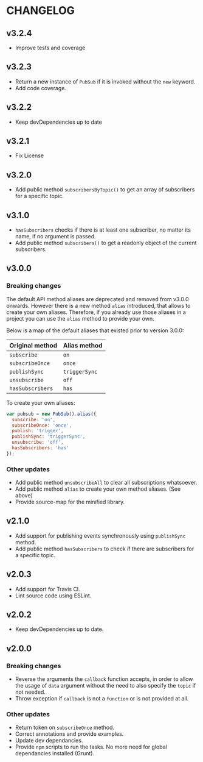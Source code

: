 # CHANGELOG

## v3.2.4
- Improve tests and coverage

## v3.2.3
- Return a new instance of `PubSub` if it is invoked without the `new` keyword.
- Add code coverage.

## v3.2.2
- Keep devDependencies up to date

## v3.2.1
- Fix License

## v3.2.0
- Add public method `subscribersByTopic()` to get an array of subscribers for a specific topic.

## v3.1.0
- `hasSubscribers` checks if there is at least one subscriber, no matter its name, if no argument is passed.
- Add public method `subscribers()` to get a readonly object of the current subscribers.

## v3.0.0

### Breaking changes

The default API method aliases are deprecated and removed from v3.0.0 onwards. However there is a new method `alias` introduced, that allows to create your own aliases. Therefore, if you already use those aliases in a project you can use the `alias` method to provide your own.

Below is a map of the default aliases that existed prior to version 3.0.0:

| Original method  | Alias method  |
| ---------------  | ------------- |
| `subscribe`      | `on`          |
| `subscribeOnce`  | `once`        |
| `publishSync`    | `triggerSync` |
| `unsubscribe`    | `off`         |
| `hasSubscribers` | `has`         |

To create your own aliases:

```js
var pubsub = new PubSub().alias({
  subscribe: 'on',
  subscribeOnce: 'once',
  publish: 'trigger',
  publishSync: 'triggerSync',
  unsubscribe: 'off',
  hasSubscribers: 'has'
});
```

### Other updates

- Add public method `unsubscribeAll` to clear all subscriptions whatsoever.
- Add public method `alias` to create your own method aliases. (See above)
- Provide source-map for the minified library.

## v2.1.0
- Add support for publishing events synchronously using `publishSync` method.
- Add public method `hasSubscribers` to check if there are subscribers for a specific topic.

## v2.0.3
- Add support for Travis CI.
- Lint source code using ESLint.

## v2.0.2
- Keep devDependencies up to date.

## v2.0.0

### Breaking changes

- Reverse the arguments the `callback` function accepts, in order to allow the usage of `data` argument without the need to also specify the `topic` if not needed.
- Throw exception if `callback` is not a `function` or is not provided at all.

### Other updates
- Return token on `subscribeOnce` method.
- Correct annotations and provide examples.
- Update dev dependancies.
- Provide `npm` scripts to run the tasks. No more need for global dependancies installed (Grunt).
